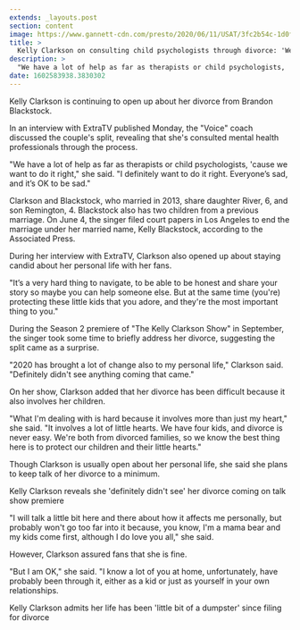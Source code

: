 ```yaml
--- 
extends: _layouts.post 
section: content 
image: https://www.gannett-cdn.com/presto/2020/06/11/USAT/3fc2b54c-1d0f-4dfe-83dc-25f24ff4d023-AP_People_Kelly_Clarkson_Divorce_2.jpg?crop=1954,1100,x0,y176&width=1954&height=1100&format=pjpg&auto=webp 
title: > 
  Kelly Clarkson on consulting child psychologists through divorce: 'We want to do it right' 
description: > 
  "We have a lot of help as far as therapists or child psychologists, 'cause we want to do it right," she said.During her interview with ExtraTV, Clarkson also opened up about staying candid about her personal life with her fans."2020 has brought a lot of change also to my personal life," Clarkson said.Though Clarkson is usually open about her personal life, she said she plans to keep talk of her divorce to a minimum.Kelly Clarkson admits her life has been 'little bit of a dumpster' since filing for divorce 
date: 1602583938.3830302 
--- 
```

Kelly Clarkson is continuing to open up about her divorce from Brandon Blackstock.

In an interview with ExtraTV published Monday, the "Voice" coach discussed the couple's split, revealing that she's consulted mental health professionals through the process.

"We have a lot of help as far as therapists or child psychologists, 'cause we want to do it right," she said. "I definitely want to do it right. Everyone’s sad, and it’s OK to be sad."

Clarkson and Blackstock, who married in 2013, share daughter River, 6, and son Remington, 4. Blackstock also has two children from a previous marriage. On June 4, the singer filed court papers in Los Angeles to end the marriage under her married name, Kelly Blackstock, according to the Associated Press.

During her interview with ExtraTV, Clarkson also opened up about staying candid about her personal life with her fans.

"It’s a very hard thing to navigate, to be able to be honest and share your story so maybe you can help someone else. But at the same time (you're) protecting these little kids that you adore, and they're the most important thing to you."

During the Season 2 premiere of "The Kelly Clarkson Show" in September, the singer took some time to briefly address her divorce, suggesting the split came as a surprise.

"2020 has brought a lot of change also to my personal life," Clarkson said. "Definitely didn't see anything coming that came."

On her show, Clarkson added that her divorce has been difficult because it also involves her children.

"What I'm dealing with is hard because it involves more than just my heart," she said. "It involves a lot of little hearts. We have four kids, and divorce is never easy. We're both from divorced families, so we know the best thing here is to protect our children and their little hearts."

Though Clarkson is usually open about her personal life, she said she plans to keep talk of her divorce to a minimum.

Kelly Clarkson reveals she 'definitely didn't see' her divorce coming on talk show premiere

"I will talk a little bit here and there about how it affects me personally, but probably won't go too far into it because, you know, I'm a mama bear and my kids come first, although I do love you all," she said.

However, Clarkson assured fans that she is fine.

"But I am OK," she said. "I know a lot of you at home, unfortunately, have probably been through it, either as a kid or just as yourself in your own relationships.

Kelly Clarkson admits her life has been 'little bit of a dumpster' since filing for divorce